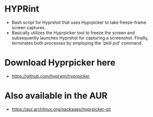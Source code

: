 # HYPRint
* Bash script for Hyprshot that uses Hyprpicker to take freeze-frame screen captures.
* Basically utilizes the Hyprpicker tool to freeze the screen and subsequently launches Hyprshot for capturing a screenshot. Finally, terminates both processes by employing the 'pkill pid' command.
  
# Download Hyprpicker here
- https://github.com/hyprwm/hyprpicker

# Also available in the AUR
- https://aur.archlinux.org/packages/hyprpicker-git


